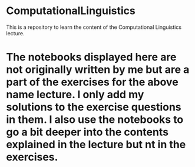 # ComputationalLinguistics
This is a repository to learn the content of the Computational Linguistics lecture.

# The notebooks displayed here are not originally written by me but are a part of the exercises for the above name lecture. I only add my solutions to the exercise questions in them. I also use the notebooks to go a bit deeper into the contents explained in the lecture but nt in the exercises.  
